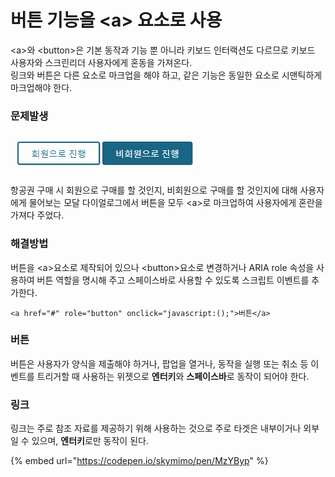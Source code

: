 # 버튼 기능을 &lt;a&gt; 요소로 사용

 &lt;a&gt;와 &lt;button&gt;은 기본 동작과 기능 뿐 아니라 키보드 인터랙션도 다르므로 키보드 사용자와 스크린리더 사용자에게 혼동을 가져온다.  
링크와 버튼은 다른 요소로 마크업을 해야 하고, 같은 기능은 동일한 요소로 시맨틱하게 마크업해야 한다.

### 문제발생

![](../../.gitbook/assets/526.png)

항공권 구매 시 회원으로 구매를 할 것인지, 비회원으로 구매를 할 것인지에 대해 사용자에게 물어보는 모달 다이얼로그에서 버튼을 모두 &lt;a&gt;로 마크업하여 사용자에게 혼란을 가져다 주었다.

### 해결방법

버튼을 &lt;a&gt;요소로 제작되어 있으나 &lt;button&gt;요소로 변경하거나 ARIA role 속성을 사용하여 버튼 역할을 명시해 주고 스페이스바로 사용할 수 있도록 스크립트 이벤트를 추가한다.

```markup
<a href="#" role="button" onclick="javascript:();">버튼</a>
```

### 버튼

버튼은 사용자가 양식을 제출해야 하거나, 팝업을 열거나, 동작을 실행 또는 취소 등 이벤트를 트리거할 때 사용하는 위젯으로 **엔터키**와 **스페이스바**로 동작이 되어야 한다.

### 링크

링크는 주로 참조 자료를 제공하기 위해 사용하는 것으로 주로 타겟은 내부이거나 외부일 수 있으며, **엔터키**로만 동작이 된다.



{% embed url="https://codepen.io/skymimo/pen/MzYByp" %}

